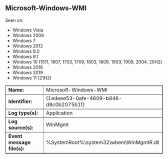 ## Microsoft-Windows-WMI

Seen on:
* Windows Vista
* Windows 2008
* Windows 7
* Windows 2012
* Windows 8.0
* Windows 8.1
* Windows 10 (1511, 1607, 1703, 1709, 1803, 1809, 1903, 1909, 2004, 20H2)
* Windows 2016
* Windows 2019
* Windows 11 (21H2)

<table border="1" class="docutils">
  <tbody>
    <tr>
      <td><b>Name:</b></td>
      <td>Microsoft-Windows-WMI</td>
    </tr>
    <tr>
      <td><b>Identifier:</b></td>
      <td>{1edeee53-0afe-4609-b846-d8c0b2075b1f}</td>
    </tr>
    <tr>
      <td><b>Log type(s):</b></td>
      <td>Application</td>
    </tr>
    <tr>
      <td><b>Log source(s):</b></td>
      <td>WinMgmt</td>
    </tr>
    <tr>
      <td><b>Event message file(s):</b></td>
      <td>%SystemRoot%\system32\wbem\WinMgmtR.dll</td>
    </tr>
  </tbody>
</table>

&nbsp;

